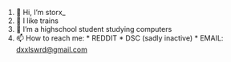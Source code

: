 1. 👋 Hi, I’m storx_
2. 👀 I like trains
3. 🌱 I’m a highschool student studying computers 
4. 📫 How to reach me:
          * REDDIT
          * DSC (sadly inactive)
          * EMAIL: dxxlswrd@gmail.com

<!---
dxxl/dxxl is a ✨ special ✨ repository because its `README.md` (this file) appears on your GitHub profile.
You can click the Preview link to take a look at your changes.
--->
